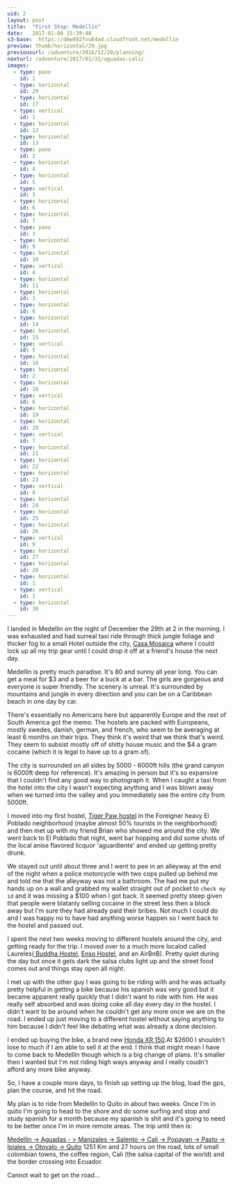 ```yaml
---
uid: 2
layout: post
title:  "First Stop: Medellin"
date:   2017-01-08 15:39:40
s3-base:  https://dmw492fxu64ad.cloudfront.net/medellin
preview: thumb/horizontal/29.jpg
previousurl: /adventure/2016/12/20/planning/
nexturl: /adventure/2017/01/31/aguadas-cali/
images:
  - type: pano
    id: 1
  - type: horizontal
    id: 29
  - type: horizontal
    id: 17
  - type: vertical
    id: 1
  - type: horizontal
    id: 12
  - type: horizontal
    id: 13
  - type: pano
    id: 2
  - type: horizontal
    id: 4
  - type: horizontal
    id: 5
  - type: vertical
    id: 3
  - type: horizontal
    id: 6
  - type: horizontal
    id: 7
  - type: pano
    id: 3
  - type: horizontal
    id: 9
  - type: horizontal
    id: 10
  - type: vertical
    id: 4
  - type: horizontal
    id: 11
  - type: horizontal
    id: 3
  - type: horizontal
    id: 8
  - type: horizontal
    id: 14
  - type: horizontal
    id: 15
  - type: vertical
    id: 5
  - type: horizontal
    id: 16
  - type: horizontal
    id: 2
  - type: horizontal
    id: 18
  - type: vertical
    id: 6
  - type: horizontal
    id: 19
  - type: horizontal
    id: 20
  - type: vertical
    id: 7
  - type: horizontal
    id: 21
  - type: horizontal
    id: 22
  - type: horizontal
    id: 23
  - type: vertical
    id: 8
  - type: horizontal
    id: 24
  - type: horizontal
    id: 25
  - type: horizontal
    id: 26
  - type: vertical
    id: 9
  - type: horizontal
    id: 27
  - type: horizontal
    id: 28
  - type: horizontal
    id: 1
  - type: vertical
    id: 2
  - type: horizontal
    id: 30
---
```


  I landed in Medellin on the night of December the 29th at 2 in the morning. I was exhausted and had surreal taxi ride through thick jungle foliage and thicker fog to a small Hotel outside the city, <a href="http://www.casamosaico.co/fotos/">Casa Mosaica</a> where I could lock up all my trip gear until I could drop it off at a friend's house the next day.

  Medellin is pretty much paradise. It's 80 and sunny all year long. You can get a meal for $3 and a beer for a buck at a bar. The girls are gorgeous and everyone is super friendly. The scenery is unreal. It's surrounded by mountains and jungle in every direction and you can be on a Caribbean beach in one day by car.

  There's essentially no Americans here but apparently Europe and the rest of South America got the memo. The hostels are packed with Europeans, mostly swedes, danish, german, and french, who seem to be averaging at least 6 months on their trips. They think it's weird that we think that's weird. They seem to subsist mostly off of shitty house music and the $4 a gram cocaine (which it is legal to have up to a gram of).

  The city is surrounded on all sides by 5000 - 6000ft hills (the grand canyon is 6000ft deep for reference). It's amazing in person but it's so expansive that I couldn't find any good way to photograph it. When I caught a taxi from the hotel into the city I wasn't expecting anything and I was blown away when we turned into the valley and you immediately see the entire city from 5000ft.

  I moved into my first hostel, <a href="http://www.tigerpawmedellin.com/">Tiger Paw hostel</a> in the Foreigner heavy El Poblado neighborhood (maybe almost 50% tourists in the neighborhood) and then met up with my friend Brian who showed me around the city. We went back to El Poblado that night, went bar hopping and did some shots of the local anise flavored licquor 'aguardiente' and ended up getting pretty drunk.

  We stayed out until about three and I went to pee in an alleyway at the end of the night when a police motorcycle with two cops pulled up behind me and told me that the alleyway was not a bathroom. The had me put my hands up on a wall and grabbed my wallet straight out of pocket to `check my id` and it was missing a $100 when I got back. It seemed pretty steep given that people were blatanly selling cocaine in the street less then a block away but I'm sure they had already paid their bribes. Not much I could do and I was happy no to have had anything worse happen so I went back to the hostel and passed out.

  I spent the next two weeks moving to different hostels around the city, and getting ready for the trip. I moved over to a much more localod called Laureles(<a href="http://buddhahostel.com/en/"> Buddha Hostel</a>, <a href="https://www.facebook.com/ensohostelmedellin/">Enso Hostel</a>, and an AirBnB). Pretty quiet during the day but once it gets dark the salsa clubs light up and the street food comes out and things stay open all night.

  I met up with the other guy I was going to be riding with and he was actually pretty helpful in getting a bike because his spanish was very good but it became apparent really quickly that I didn't want to ride with him. He was really self absorbed and was doing coke all day every day in the hostel. I didn't want to be around when he couldn't get any more once we are on the road. I ended up just moving to a different hostel without saying anything to him because I didn't feel like debating what was already a done decision.

   I ended up buying the bike, a brand new <a href="http://motos.honda.com.co/todo-terreno/XR-150L">Honda XR 150</a>.At $2600 I shouldn't lose to much if I am able to sell it at the end. I think that might mean I have to come back to Medellin though which is a big change of plans. It's smaller then I wanted but I'm not riding high ways anyway and I really coudn't afford any more bike anyway.

  So, I have a couple more days, to finish up setting up the blog, load the gps, plan the course, and hit the road.

  My plan is to ride from Medellin to Quito in about two weeks. Once I'm in quito I'm going to head to the shore and do some surfing and stop and study spanish for a month because my spanish is shit and it's going to need to be better once I'm in more remote areas. The trip until then is:

  <a href="https://www.google.com.co/maps/dir/Medellin,+Antioquia/Aguadas,+Caldas/Manizales,+Caldas/Salento,+Quindio/Cali,+Valle+del+Cauca/Popay%C3%A1n+-+Cauca+Department/Pasto,+Narino/Ipiales,+Narino/Otavalo,+Imbabura+Province,+Ecuador/Quito,+Pichincha,+Ecuador/@3.0297343,-79.2115092,7z/data=!3m1!4b1!4m62!4m61!1m5!1m1!1s0x8e4428ef4e52dddb:0x722fd6c39270ac72!2m2!1d-75.5812119!2d6.244203!1m5!1m1!1s0x8e46e23797084ed3:0xb9bb3f891a4b1c38!2m2!1d-75.453135!2d5.608334!1m5!1m1!1s0x8e476f9170e6be43:0x554ce06678120a7a!2m2!1d-75.513265!2d5.067172!1m5!1m1!1s0x8e3892bcedc420e5:0x8f81edeeadd699ba!2m2!1d-75.570777!2d4.637376!1m5!1m1!1s0x8e30a643b69d2711:0x37dee5ad2745e3fb!2m2!1d-76.535758!2d3.45246!1m5!1m1!1s0x8e300311c028d47d:0x880bd67f0987a54e!2m2!1d-76.6147395!2d2.4448143!1m5!1m1!1s0x8e2ed48761b92a73:0x44a368566cc3a522!2m2!1d-77.285787!2d1.2058837!1m5!1m1!1s0x8e296be8ff9ef0bb:0x10cc77dc7bc71d2c!2m2!1d-77.639504!2d0.825542!1m5!1m1!1s0x8e2a14969c8ae5ad:0x7594fb6eb6c2239e!2m2!1d-78.2610672!2d0.2343005!1m5!1m1!1s0x91d59a4002427c9f:0x44b991e158ef5572!2m2!1d-78.4678382!2d-0.1806532!3e0?hl=en">Medellin -> Aguadas - > Manizales -> Salento -> Cali -> Popayan -> Pasto -> Ipiales -> Otovalo -> Quito</a> 1251 Km and 27 hours on the road, lots of small colombian towns, the coffee region, Cali (the salsa capital of the world) and the border crossing into Ecuador.

  Cannot wait to get on the road...
